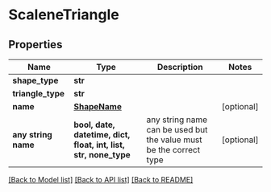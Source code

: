 # ScaleneTriangle


## Properties
Name | Type | Description | Notes
------------ | ------------- | ------------- | -------------
**shape_type** | **str** |  | 
**triangle_type** | **str** |  | 
**name** | [**ShapeName**](ShapeName.md) |  | [optional] 
**any string name** | **bool, date, datetime, dict, float, int, list, str, none_type** | any string name can be used but the value must be the correct type | [optional]

[[Back to Model list]](../README.md#documentation-for-models) [[Back to API list]](../README.md#documentation-for-api-endpoints) [[Back to README]](../README.md)



